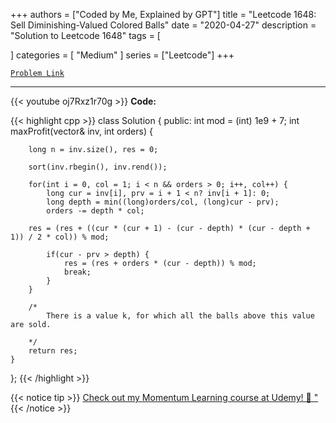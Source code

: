 
+++
authors = ["Coded by Me, Explained by GPT"]
title = "Leetcode 1648: Sell Diminishing-Valued Colored Balls"
date = "2020-04-27"
description = "Solution to Leetcode 1648"
tags = [
    
]
categories = [
    "Medium"
]
series = ["Leetcode"]
+++



[`Problem Link`](https://leetcode.com/problems/sell-diminishing-valued-colored-balls/description/)

---
{{< youtube oj7Rxz1r70g >}}
**Code:**

{{< highlight cpp >}}
class Solution {
public:
    int mod = (int) 1e9 + 7;
    int maxProfit(vector<int>& inv, int orders) {
        
        
        long n = inv.size(), res = 0;
        
        sort(inv.rbegin(), inv.rend());
        
        for(int i = 0, col = 1; i < n && orders > 0; i++, col++) {
            long cur = inv[i], prv = i + 1 < n? inv[i + 1]: 0;
            long depth = min((long)orders/col, (long)cur - prv);
            orders -= depth * col;
            
        res = (res + ((cur * (cur + 1) - (cur - depth) * (cur - depth + 1)) / 2 * col)) % mod;
                  
            if(cur - prv > depth) {
                res = (res + orders * (cur - depth)) % mod;
                break;
            }
        }
        
        /*
            There is a value k, for which all the balls above this value are sold.
            
        */
        return res;
    }
};
{{< /highlight >}}



{{< notice tip >}}
[Check out my Momentum Learning course at Udemy! 🚀 "](https://www.udemy.com/course/blind-75-the-data-structures-and-algorithms-essentials/)
{{< /notice >}}

